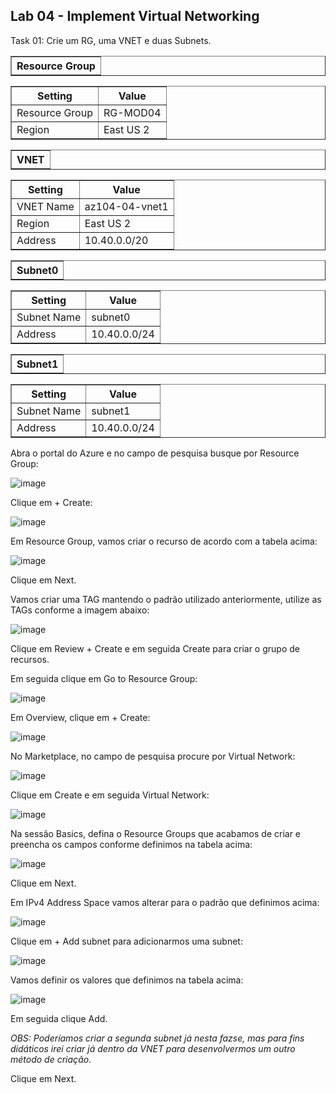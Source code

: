 <h2>Lab 04 - Implement Virtual Networking</h2>

<p>Task 01: Crie um RG, uma VNET e duas Subnets.</p>

<table border="1">    
  <tr>
    <th colspan="1">Resource Group</th> 
</table>

<table border="1">    
  <tr>
    <th colspan="1">Setting</th>  	              
    <th colspan="2">Value</th>
  </tr>
<td>Resource Group</td>
    <td>RG-MOD04</td>
  </tr>
  <tr>
    <td>Region </td>
    <td>East US 2</td>
  </tr>
 </table> 
 
 <table border="1">    
  <tr>
    <th colspan="1">VNET</th> 
</table>

<table border="1">    
  <tr>
    <th colspan="1">Setting</th>  	              
    <th colspan="2">Value</th>
  </tr>
<td>VNET Name</td>
    <td>az104-04-vnet1</td>
  </tr>
  <tr>
    <td>Region </td>
    <td>East US 2</td>
  </tr>
  <tr>
    <td>Address</td>
    <td>10.40.0.0/20</td>
  </tr>
 </table> 
 
 <table border="1">    
  <tr>
    <th colspan="1">Subnet0</th> 
</table>

<table border="1">    
  <tr>
    <th colspan="1">Setting</th>  	              
    <th colspan="2">Value</th>
  </tr>
<td>Subnet Name</td>
    <td>subnet0</td>
  </tr>
  <tr>
    <td>Address</td>
    <td>10.40.0.0/24</td>
  </tr>
 </table> 
 
 <table border="1">    
  <tr>
    <th colspan="1">Subnet1</th> 
</table>

<table border="1">    
  <tr>
    <th colspan="1">Setting</th>  	              
    <th colspan="2">Value</th>
  </tr>
<td>Subnet Name</td>
    <td>subnet1</td>
  </tr>
  <tr>
    <td>Address</td>
    <td>10.40.0.0/24</td>
  </tr>
 </table> 

Abra o portal do Azure e no campo de pesquisa busque por Resource Group: 

![image](https://user-images.githubusercontent.com/107069287/190425063-189df598-896c-492b-8a13-f7f7dcfa1534.png)

Clique em + Create: 

![image](https://user-images.githubusercontent.com/107069287/190425174-b6544753-1998-4693-851b-8f124d53d162.png)

Em Resource Group, vamos criar o recurso de acordo com a tabela acima: 

![image](https://user-images.githubusercontent.com/107069287/190425535-33ca6276-c852-41fc-b33a-57dfedd51e6e.png)

Clique em Next. 

Vamos criar uma TAG mantendo o padrão utilizado anteriormente, utilize as TAGs conforme a imagem abaixo: 

![image](https://user-images.githubusercontent.com/107069287/190426041-a327f853-3833-4715-ada6-fa968fc54829.png)

Clique em Review + Create e em seguida Create para criar o grupo de recursos. 

Em seguida clique em Go to Resource Group: 

![image](https://user-images.githubusercontent.com/107069287/190426578-bd43bb00-590f-4101-9350-579170e2f894.png)

Em Overview, clique em + Create: 

![image](https://user-images.githubusercontent.com/107069287/190427508-123c8611-a30f-4434-af4e-0fd0939506d5.png)

No Marketplace, no campo de pesquisa procure por Virtual Network:

![image](https://user-images.githubusercontent.com/107069287/190427692-8ceb94e3-aad5-4206-8e3c-9734022b09ad.png)

Clique em Create e em seguida Virtual Network:

![image](https://user-images.githubusercontent.com/107069287/190427847-5f1b9e4f-6b7d-4668-8f82-9e2b4cf73dc8.png)

Na sessão Basics, defina o Resource Groups que acabamos de criar e preencha os campos conforme definimos na tabela acima: 

![image](https://user-images.githubusercontent.com/107069287/190429678-f1ba3a53-bff4-44d5-a745-e1dba87ee10e.png)

Clique em Next. 

Em IPv4 Address Space vamos alterar para o padrão que definimos acima: 

![image](https://user-images.githubusercontent.com/107069287/190430105-7949859e-9781-4b9f-9f35-adb0afd0c795.png)

Clique em + Add subnet para adicionarmos uma subnet: 

![image](https://user-images.githubusercontent.com/107069287/190430751-a869c5e8-91ef-46b1-9b56-4fa044fcc20b.png)

Vamos definir os valores que definimos na tabela acima: 

![image](https://user-images.githubusercontent.com/107069287/190431036-a70e5687-a332-409f-afb7-ebdc4c368c53.png)

Em seguida clique Add. 

<i>OBS: Poderíamos criar a segunda subnet já nesta fazse, mas para fins didáticos irei criar já dentro da VNET para desenvolvermos um outro método de criação.</i>

Clique em Next. 











